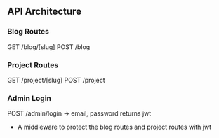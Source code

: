 ## API Architecture

### Blog Routes
GET /blog/[slug]
POST /blog

### Project Routes
GET /project/[slug]
POST /project

### Admin Login
POST /admin/login -> email, password returns jwt
- A middleware to protect the blog routes and project routes with jwt
